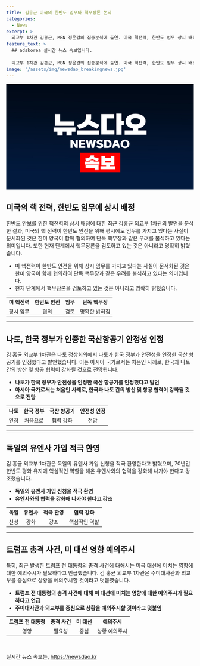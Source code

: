 ```yaml
---
title: 김홍균 미국의 한반도 임무와 핵무장론 논의
categories:
  - News
excerpt: >
  외교부 1차관 김홍균, MBN 정운갑의 집중분석에 출연. 미국 핵전력, 한반도 임무 상시 배정 문서화는 처음. 나토, 한국 정부 인증 국산항공기 안정성 인정. 독일 유엔사 가입 환영. 트럼프 총격 사건은 미 대선 영향 예의주시. 현재 핵무장론 검토 중이 아님. (150자)
feature_text: >
  ## adskorea 실시간 뉴스 속보입니다.

  외교부 1차관 김홍균, MBN 정운갑의 집중분석에 출연. 미국 핵전력, 한반도 임무 상시 배정 문서화는 처음. 나토, 한국 정부 인증 국산항공기 안정성 인정. 독일 유엔사 가입 환영. 트럼프 총격 사건은 미 대선 영향 예의주시. 현재 핵무장론 검토 중이 아님. (150자)
image: '/assets/img/newsdao_breakingnews.jpg'
---
```


<p><img src="/assets/img/newsdao_breakingnews.jpg" alt="adskorea 속보" /></p>

<h2 data-ke-size="size26">미국의 핵 전력, 한반도 임무에 상시 배정</h2>

<p data-ke-size="size16">한반도 안보를 위한 핵전력의 상시 배정에 대한 최근 김홍균 외교부 1차관의 발언을 분석한 결과, 미국의 핵 전력이 한반도 안전을 위해 평시에도 임무를 가지고 있다는 사실이 문서화된 것은 한미 양국이 함께 협의하여 단독 핵무장과 같은 우려를 불식하고 있다는 의미입니다. 또한 현재 단계에서 핵무장론을 검토하고 있는 것은 아니라고 명확히 밝혔습니다.</p>

<ul>
    <li>미 핵전력이 한반도 안전을 위해 상시 임무를 가지고 있다는 사실이 문서화된 것은 한미 양국이 함께 협의하여 단독 핵무장과 같은 우려를 불식하고 있다는 의미입니다.</li>
    <li>현재 단계에서 핵무장론을 검토하고 있는 것은 아니라고 명확히 밝혔습니다.</li>
</ul>

<table>
    <tr>
        <td style="text-align: center; height: 17px;"><b>미 핵전력</b></td>
        <td style="text-align: center; height: 17px;"><b>한반도 안전</b></td>
        <td style="text-align: center; height: 17px;"><b>임무</b></td>
        <td style="text-align: center; height: 17px;"><b>단독 핵무장</b></td>
    </tr>
    <tr>
        <td style="text-align: center; height: 17px;">평시 임무</td>
        <td style="text-align: center; height: 17px;">협의</td>
        <td style="text-align: center; height: 17px;">검토</td>
        <td style="text-align: center; height: 17px;">명확한 밝혀짐</td>
    </tr>
</table>

<hr>

<h2 data-ke-size="size26">나토, 한국 정부가 인증한 국산항공기 안정성 인정</h2>

<p data-ke-size="size16">김 홍균 외교부 1차관은 나토 정상회의에서 나토가 한국 정부가 안전성을 인정한 국산 항공기를 인정했다고 발언했습니다. 이는 아시아 국가로서는 처음인 사례로, 한국과 나토 간의 방산 및 항공 협력이 강화될 것으로 전망됩니다.</p>

<ul>
    <li><b>나토가 한국 정부가 안전성을 인정한 국산 항공기를 인정했다고 발언</b></li>
    <li><b>아시아 국가로서는 처음인 사례로, 한국과 나토 간의 방산 및 항공 협력이 강화될 것으로 전망</b></li>
</ul>

<table>
    <tr>
        <td style="text-align: center; height: 17px;"><b>나토</b></td>
        <td style="text-align: center; height: 17px;"><b>한국 정부</b></td>
        <td style="text-align: center; height: 17px;"><b>국산 항공기</b></td>
        <td style="text-align: center; height: 17px;"><b>안전성 인정</b></td>
    </tr>
    <tr>
        <td style="text-align: center; height: 17px;">인정</td>
        <td style="text-align: center; height: 17px;">처음으로</td>
        <td style="text-align: center; height: 17px;">협력 강화</td>
        <td style="text-align: center; height: 17px;">전망</td>
    </tr>
</table>

<hr>

<h2 data-ke-size="size26">독일의 유엔사 가입 적극 환영</h2>

<p data-ke-size="size16">김 홍균 외교부 1차관은 독일의 유엔사 가입 신청을 적극 환영한다고 밝혔으며, 70년간 한반도 평화 유지에 핵심적인 역할을 해온 유엔사와의 협력을 강화해 나가야 한다고 강조했습니다.</p>

<ul>
    <li><b>독일의 유엔사 가입 신청을 적극 환영</b></li>
    <li><b>유엔사와의 협력을 강화해 나가야 한다고 강조</b></li>
</ul>

<table>
    <tr>
        <td style="text-align: center; height: 17px;"><b>독일</b></td>
        <td style="text-align: center; height: 17px;"><b>유엔사</b></td>
        <td style="text-align: center; height: 17px;"><b>적극 환영</b></td>
        <td style="text-align: center; height: 17px;"><b>협력 강화</b></td>
    </tr>
    <tr>
        <td style="text-align: center; height: 17px;">신청</td>
        <td style="text-align: center; height: 17px;">강화</td>
        <td style="text-align: center; height: 17px;">강조</td>
        <td style="text-align: center; height: 17px;">핵심적인 역할</td>
    </tr>
</table>

<hr>

<h2 data-ke-size="size26">트럼프 총격 사건, 미 대선 영향 예의주시</h2>

<p data-ke-size="size16">특히, 최근 발생한 트럼프 전 대통령의 총격 사건에 대해서는 미국 대선에 미치는 영향에 대한 예의주시가 필요하다고 언급했습니다. 김 홍균 외교부 1차관은 주미대사관과 외교부를 중심으로 상황을 예의주시할 것이라고 덧붙였습니다.</p>

<ul>
    <li><b>트럼프 전 대통령의 총격 사건에 대해 미 대선에 미치는 영향에 대한 예의주시가 필요하다고 언급</b></li>
    <li><b>주미대사관과 외교부를 중심으로 상황을 예의주시할 것이라고 덧붙임</b></li>
</ul>

<table>
    <tr>
        <td style="text-align: center; height: 17px;"><b>트럼프 전 대통령</b></td>
        <td style="text-align: center; height: 17px;"><b>총격 사건</b></td>
        <td style="text-align: center; height: 17px;"><b>미 대선</b></td>
        <td style="text-align: center; height: 17px;"><b>예의주시</b></td>
    </tr>
    <tr>
        <td style="text-align: center; height: 17px;">영향</td>
        <td style="text-align: center; height: 17px;">필요성</td>
        <td style="text-align: center; height: 17px;">중심</td>
        <td style="text-align: center; height: 17px;">상황 예의주시</td>
    </tr>
</table>

<p data-ke-size="size16">&nbsp;</p>
실시간 뉴스 속보는, <a href="https://newsdao.kr" rel="dofollow">https://newsdao.kr</a>


